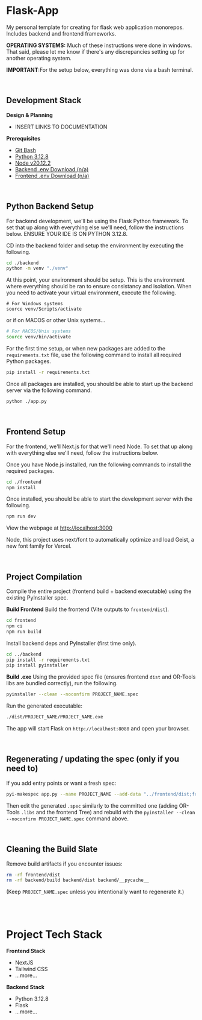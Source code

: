 # Flask-App
My personal template for creating for flask web application monorepos. Includes backend and frontend frameworks.

**OPERATING SYSTEMS:** Much of these instructions were done in windows. That said, please let me know if there's any discrepancies setting up for another operating system.

**IMPORTANT**:For the setup below, everything was done via a bash terminal.


<br/>


## Development Stack

**Design & Planning**
- INSERT LINKS TO DOCUMENTATION

**Prerequisites**
- [Git Bash](https://git-scm.com/downloads)
- [Python 3.12.8](python.org/downloads/release/python-3128)
- [Node v20.12.2](nodejs.org/en/blog/release/v20.12.2)
- [Backend .env Download (n/a)]()
- [Frontend .env Download (n/a)]()


<br/>


## Python Backend Setup
For backend development, we'll be using the Flask Python framework. To set that up along with everything else we'll need, follow the instructions below. ENSURE YOUR IDE IS ON PYTHON 3.12.8.

CD into the backend folder and setup the environment by executing the following.
```bash
cd ./backend
python -m venv "./venv"
```
At this point, your environment should be setup. This is the environment where everything should be ran to ensure consistancy and isolation. When you need to activate your virtual environment, execute the following.
```shell
# For Windows systems
source venv/Scripts/activate
```
or if on MACOS or other Unix systems...
```bash
# For MACOS/Unix systems
source venv/bin/activate
```

For the first time setup, or when new packages are added to the `requirements.txt` file, use the following command to install all required Python packages.
```bash
pip install -r requirements.txt
```

Once all packages are installed, you should be able to start up the backend server via the following command.
```bash
python ./app.py
```


<br/>



## Frontend Setup
For the frontend, we'll Next.js for that we'll need Node. To set that up along with everything else we'll need, follow the instructions below.

Once you have Node.js installed, run the following commands to install the required packages.
```bash
cd ./frontend
npm install
```
Once installed, you should be able to start the development server with the following.
```bash
npm run dev
```

View the webpage at [http://localhost:3000](http://localhost:3000)

Node, this project uses next/font to automatically optimize and load Geist, a new font family for Vercel.



<br/>



## Project Compilation
Compile the entire project (frontend build + backend executable) using the existing PyInstaller spec.

**Build Frontend**
Build the frontend (Vite outputs to `frontend/dist`).
```bash
cd frontend
npm ci
npm run build
```
Install backend deps and PyInstaller (first time only).
```bash
cd ../backend
pip install -r requirements.txt
pip install pyinstaller
```

**Build .exe**
Using the provided spec file (ensures frontend `dist` and OR-Tools libs are bundled correctly), run the following.
```bash
pyinstaller --clean --noconfirm PROJECT_NAME.spec
```
Run the generated executable:
```bash
./dist/PROJECT_NAME/PROJECT_NAME.exe
```
The app will start Flask on `http://localhost:8080` and open your browser.



<br/>



## Regenerating / updating the spec (only if you need to)
If you add entry points or want a fresh spec:
```bash
pyi-makespec app.py --name PROJECT_NAME --add-data "../frontend/dist;frontend/dist"
```
Then edit the generated `.spec` similarly to the committed one (adding OR-Tools `.libs` and the frontend Tree) and rebuild with the `pyinstaller --clean --noconfirm PROJECT_NAME.spec` command above.



<br/>



## Cleaning the  Build Slate
Remove build artifacts if you encounter issues:
```bash
rm -rf frontend/dist
rm -rf backend/build backend/dist backend/__pycache__
```
(Keep `PROJECT_NAME.spec` unless you intentionally want to regenerate it.)



<br/>
<br/>



# Project Tech Stack

**Frontend Stack**
- NextJS
- Tailwind CSS
- ...more...

**Backend Stack**
- Python 3.12.8
- Flask
- ...more...